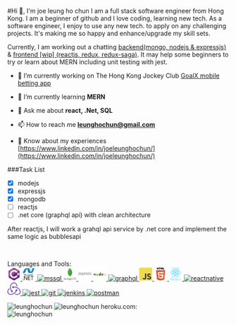 <!--
 * @Author: joe leung
 * @Date: 2021-07-05 11:09:57
 * @LastEditTime: 2021-07-05 15:46:07
 * @LastEditors: Please set LastEditors
 * @Description: to make a personal github profile myself
 * @FilePath: /leunghochun/readme.md
-->
#Hi 👋, I'm joe leung ho chun
I am a full stack software engineer from Hong Kong. I am a beginner of github and I love coding, learning new tech. As a software engineer, I enjoy to use any new tech. to apply on any challenging projects. It's making me so happy and enhance/upgrade my skill sets.

Currently, I am working out a chatting [backend(mongo, nodejs & expressjs)](https://github.com/leunghochun/bubblesapi.git) & [frontend [wip] (reactjs, redux, redux-saga)](https://github.com/leunghochun/bubble_chats.git). It may help some beginners to try or learn about MERN including unit testing with jest.

- 🔭 I’m currently working on The Hong Kong Jockey Club [GoalX mobile betting app](https://m.hkjc.com/en/betting-apps-and-website.html#goalx)

- 🌱 I’m currently learning **MERN**

- 💬 Ask me about **react, .Net, SQL**

- 📫 How to reach me **leunghochun@gmail.com**

- 📄 Know about my experiences [https://www.linkedin.com/in/joeleunghochun/](https://www.linkedin.com/in/joeleunghochun/)

###Task List
- [x] modejs
- [x] expressjs
- [x] mongodb
- [ ] reactjs
- [ ] .net core (graphql api) with clean architecture

After reactjs, I will work a grahql api service by .net core and implement the same logic as bubblesapi

<div style="display:flex">
<p align="left">
    <br/>
    Languages and Tools:
    <br/>
	<a href="https://www.w3schools.com/cs/" target="_blank"> <img src="https://raw.githubusercontent.com/devicons/devicon/master/icons/csharp/csharp-original.svg" alt="csharp" width="30" height="30" /> </a>
	<a href="https://dotnet.microsoft.com/" target="_blank"> <img src="https://raw.githubusercontent.com/devicons/devicon/master/icons/dot-net/dot-net-original-wordmark.svg" alt="dotnet" width="30" height="30" /> </a>
	<a href="https://www.microsoft.com/en-us/sql-server" target="_blank"> <img src="https://www.svgrepo.com/show/303229/microsoft-sql-server-logo.svg" alt="mssql" width="30" height="30" /> </a>
	<a href="https://www.mongodb.com/" target="_blank"> <img src="https://raw.githubusercontent.com/devicons/devicon/master/icons/mongodb/mongodb-original-wordmark.svg" alt="mongodb" width="30" height="30" /> </a>
	<a href="https://expressjs.com" target="_blank"> <img src="https://raw.githubusercontent.com/devicons/devicon/master/icons/express/express-original-wordmark.svg" alt="express" width="30" height="30" /> </a>
	<a href="https://nodejs.org" target="_blank"> <img src="https://raw.githubusercontent.com/devicons/devicon/master/icons/nodejs/nodejs-original-wordmark.svg" alt="nodejs" width="30" height="30" /> </a>
	<a href="https://graphql.org" target="_blank"> <img src="https://www.vectorlogo.zone/logos/graphql/graphql-icon.svg" alt="graphql" width="30" height="30" /> </a>
    <a href="https://developer.mozilla.org/en-US/docs/Web/JavaScript" target="_blank"> <img src="https://raw.githubusercontent.com/devicons/devicon/master/icons/javascript/javascript-original.svg" alt="javascript" width="30" height="30" /> </a>
	<a href="https://www.w3.org/html/" target="_blank"> <img src="https://raw.githubusercontent.com/devicons/devicon/master/icons/html5/html5-original-wordmark.svg" alt="html5" width="30" height="30" /> </a>
	<a href="https://reactjs.org/" target="_blank"> <img src="https://raw.githubusercontent.com/devicons/devicon/master/icons/react/react-original-wordmark.svg" alt="react" width="30" height="30" /> </a>
	<a href="https://reactnative.dev/" target="_blank"> <img src="https://reactnative.dev/img/header_logo.svg" alt="reactnative" width="30" height="30" /> </a>
	<a href="https://redux.js.org" target="_blank"> <img src="https://raw.githubusercontent.com/devicons/devicon/master/icons/redux/redux-original.svg" alt="redux" width="30" height="30" /> </a>
	<a href="https://jestjs.io" target="_blank"> <img src="https://www.vectorlogo.zone/logos/jestjsio/jestjsio-icon.svg" alt="jest" width="30" height="30" /> </a>
	<a href="https://git-scm.com/" target="_blank"> <img src="https://www.vectorlogo.zone/logos/git-scm/git-scm-icon.svg" alt="git" width="30" height="30" /> </a>
    <a href="https://www.jenkins.io" target="_blank"> <img src="https://www.vectorlogo.zone/logos/jenkins/jenkins-icon.svg" alt="jenkins" width="30" height="30"/> </a>
	<a href="https://postman.com" target="_blank"> <img src="https://www.vectorlogo.zone/logos/getpostman/getpostman-icon.svg" alt="postman" width="30" height="30" /> </a>
    <br/>
</p>
</div>
<img style="width:40vw" src="https://github-readme-stats.vercel.app/api/top-langs?username=leunghochun&show_icons=true&locale=en&layout=compact" alt="leunghochun" />
<img style="width:40vw" src="https://github-readme-stats.vercel.app/api?username=leunghochun&show_icons=true&locale=en" alt="leunghochun" />
heroku.com:
<br/>
<img style="width:40vw" src="https://github-readme-streak-stats.herokuapp.com/?user=leunghochun&" alt="leunghochun" />